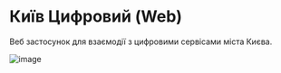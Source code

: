 # Київ Цифровий (Web)
Веб застосунок для взаємодії з цифровими сервісами міста Києва.

![image](https://user-images.githubusercontent.com/38474523/124913422-c6ca6080-dff7-11eb-9a9b-141856847947.png)
